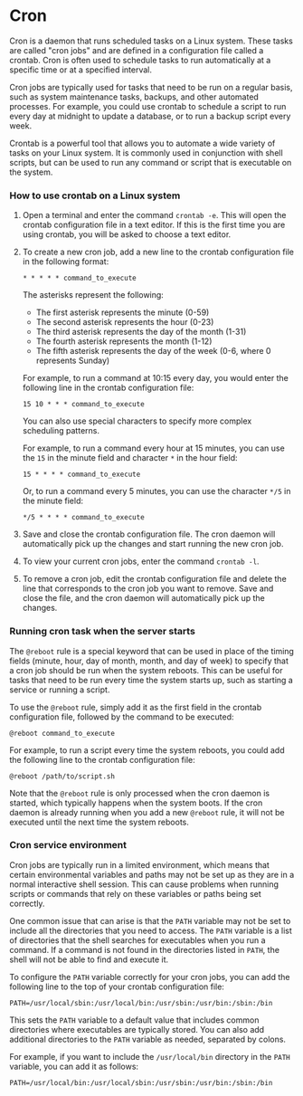 # Cron 

Cron is a daemon that runs scheduled tasks on a Linux system. These tasks are 
called "cron jobs" and are defined in a configuration file called a crontab. 
Cron is often used to schedule tasks to run automatically at a specific time or 
at a specified interval.

Cron jobs are typically used for tasks that need to be run on a regular basis, 
such as system maintenance tasks, backups, and other automated processes. For 
example, you could use crontab to schedule a script to run every day at midnight 
to update a database, or to run a backup script every week.

Crontab is a powerful tool that allows you to automate a wide variety of tasks 
on your Linux system. It is commonly used in conjunction with shell scripts, but 
can be used to run any command or script that is executable on the system.

### How to use crontab on a Linux system

1. Open a terminal and enter the command `crontab -e`. This will open the 
   crontab configuration file in a text editor. If this is the first time you 
   are using crontab, you will be asked to choose a text editor.

2. To create a new cron job, add a new line to the crontab configuration file in
   the following format:
   ```
   * * * * * command_to_execute
   ```
   
   The asterisks represent the following:
   - The first asterisk represents the minute (0-59)
   - The second asterisk represents the hour (0-23)
   - The third asterisk represents the day of the month (1-31)
   - The fourth asterisk represents the month (1-12)
   - The fifth asterisk represents the day of the week (0-6, where 0 
     represents Sunday)
   
   For example, to run a command at 10:15 every day, you would enter the 
   following line in the crontab configuration file:
   ```
   15 10 * * * command_to_execute
   ```
   
   You can also use special characters to specify more complex scheduling 
   patterns. 
   
   For example, to run a command every hour at 15 minutes, you can use the 
   `15` in the minute field and character `*` in the hour field:
   ```
   15 * * * * command_to_execute
   ```

   Or, to run a command every 5 minutes, you can use the character `*/5` in 
   the minute field:

   ```
   */5 * * * * command_to_execute
   ```

3. Save and close the crontab configuration file. The cron daemon will 
   automatically pick up the changes and start running the new cron job.

4. To view your current cron jobs, enter the command `crontab -l`.

5. To remove a cron job, edit the crontab configuration file and delete the line 
   that corresponds to the cron job you want to remove. Save and close the 
   file, and the cron daemon will automatically pick up the changes.

### Running cron task when the server starts

The `@reboot` rule is a special keyword that can be used in place of the timing 
fields (minute, hour, day of month, month, and day of week) to specify that a
cron job should be run when the system reboots. This can be useful for tasks 
that need to be run every time the system starts up, such as starting a service
or running a script.

To use the `@reboot` rule, simply add it as the first field in the crontab 
configuration file, followed by the command to be executed:
```
@reboot command_to_execute
```

For example, to run a script every time the system reboots, you could add the
following line to the crontab configuration file:
```
@reboot /path/to/script.sh
```

Note that the `@reboot` rule is only processed when the cron daemon is started,
which typically happens when the system boots. If the cron daemon is already 
running when you add a new `@reboot` rule, it will not be executed until the
next time the system reboots.

### Cron service environment

Cron jobs are typically run in a limited environment, which means that certain 
environmental variables and paths may not be set up as they are in a normal 
interactive shell session. This can cause problems when running scripts or 
commands that rely on these variables or paths being set correctly.

One common issue that can arise is that the `PATH` variable may not be set to 
include all the directories that you need to access. The `PATH` variable is 
a list of directories that the shell searches for executables when you run a
command. If a command is not found in the directories listed in `PATH`, the 
shell will not be able to find and execute it.

To configure the `PATH` variable correctly for your cron jobs, you can add the 
following line to the top of your crontab configuration file:
```
PATH=/usr/local/sbin:/usr/local/bin:/usr/sbin:/usr/bin:/sbin:/bin
```

This sets the `PATH` variable to a default value that includes common 
directories where executables are typically stored. You can also add additional 
directories to the `PATH` variable as needed, separated by colons.

For example, if you want to include the `/usr/local/bin` directory in the `PATH` 
variable, you can add it as follows:
```
PATH=/usr/local/bin:/usr/local/sbin:/usr/sbin:/usr/bin:/sbin:/bin
```
